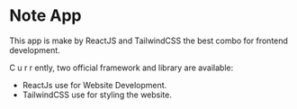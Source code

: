 # Note App

This app is make by ReactJS and TailwindCSS the best combo for frontend development.

C u r r ently, two official framework and library are available:

- ReactJs use for Website Development.
- TailwindCSS use for styling the website.
